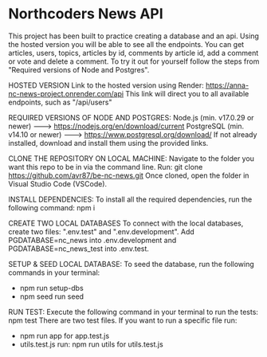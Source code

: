 # Northcoders News API
This project has been built to practice creating a database and an api. Using the hosted version you will be able to see all the endpoints. You can get articles, users, topics, articles by id, comments by article id, add a comment or vote and delete a comment. To try it out for yourself follow the steps from "Required versions of Node and Postgres".


HOSTED VERSION
Link to the hosted version using Render: https://anna-nc-news-project.onrender.com/api
This link will direct you to all available endpoints, such as "/api/users"

REQUIRED VERSIONS OF NODE AND POSTGRES:
Node.js (min. v17.0.29 or newer)  ---> https://nodejs.org/en/download/current
PostgreSQL (min. v14.10 or newer) ---> https://www.postgresql.org/download/
If not already installed, download and install them using the provided links.

CLONE THE REPOSITORY ON LOCAL MACHINE:
Navigate to the folder you want this repo to be in via the command line. 
Run: git clone https://github.com/avr87/be-nc-news.git
Once cloned, open the folder in  Visual Studio Code (VSCode).

INSTALL DEPENDENCIES:
To install all the required dependencies, run the following command: npm i

CREATE TWO LOCAL DATABASES
To connect with the local databases, create two files: ".env.test" and ".env.development". 
Add PGDATABASE=nc_news into .env.development and PGDATABASE=nc_news_test into .env.test.

SETUP & SEED LOCAL DATABASE:
To seed the database, run the following commands in your terminal: 
- npm run setup-dbs  
- npm seed run seed

RUN TEST: 
Execute the following command in your terminal to run the tests: npm test
There are two test files. If you want to run a specific file run: 
- npm run app for app.test.js 
- utils.test.js run: npm run utils for utils.test.js
